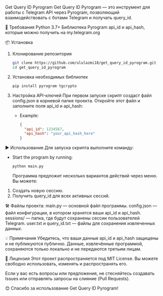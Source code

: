Get Query ID Pyrogram
Get Query ID Pyrogram — это инструмент для работы с Telegram API через Pyrogram, позволяющий взаимодействовать с ботами Telegram и получать query_id.

🚀 Требования
Python 3.7+
Библиотека Pyrogram
api_id и api_hash, которые можно получить на my.telegram.org

📦 Установка
1. Клонирование репозитория
   ```bash
   git clone https://github.com/ululazmi18/get_query_id_pyrogram.git
   cd get_query_id_pyrogram
   ```

2. Установка необходимых библиотек
   ```bash
   pip install pyrogram tgcrypto
   ```

3. Настройка API-ключей
При первом запуске скрипт создаст файл config.json в корневой папке проекта.
Откройте этот файл и заполните поля api_id и api_hash:
   - Example:
     ```json
     {
       "api_id": 1234567,
       "api_hash": "your_api_hash_here"
     }
     ```

▶️ Использование
Для запуска скрипта выполните команду:
   - Start the program by running:
     ```bash
     python main.py
     ```
     Программа предложит несколько вариантов действий через меню. Вы можете:

1) Создать новую сессию.
2) Получить query_id для всех активных сессий.
   
🛠️ Файлы проекта:
main.py — основной файл программы.
config.json — файл конфигурации, в котором хранятся ваши api_id и api_hash.
sessions/ — папка, где будут сохранены сессии пользователей Telegram.
user.txt и query_id.txt — файлы для сохранения извлеченных данных.

💡 Примечания
Убедитесь, что ваши данные api_id и api_hash защищены и не публикуются публично.
Данные, извлечённые программой, сохраняются только локально и не передаются третьим лицам.

📄 Лицензия
Этот проект распространяется под MIT License. Вы можете свободно использовать, изменять и распространять его.

Если у вас есть вопросы или предложения, не стесняйтесь создавать Issues или отправлять запросы на слияние (Pull Requests).

😊 Спасибо за использование Get Query ID Pyrogram!

